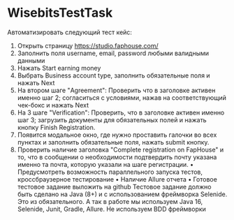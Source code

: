 # WisebitsTestTask
Автоматизировать следующий тест кейс:
1. Открыть страницу https://studio.faphouse.com/
2. Заполнить поля username, email, password любыми валидными данными
3. Нажать Start earning money
4. Выбрать Business account type, заполнить обязательные поля и нажать Next
5. На втором шаге "Agreement": Проверить что в заголовке активен именно шаг 2; 
согласиться с условиями, нажав на соответствующий чек-бокс и нажать Next
6. На 3 шаге "Verification": Проверить, что в заголовке активен именно шаг 3; 
загрузить документы для обязательных полей и нажать кнопку Finish 
Registration.
7. Появится модальное окно, где нужно проставить галочки во всех пунктах и
заполнить обязательные поля, нажать submit кнопку.
8. Проверить наличие заголовка "Complete registration on FapHouse" и то, что в
сообщении о необходимости подтвердить почту указана именно та почта, 
которую указали на шаге регистрации.
• Предусмотреть возможность параллельного запуска тестов, 
кроссбраузерное тестирование
• Наличие Allure отчета
• Готовое тестовое задание выложить на github
Тестовое задание должно быть сделано на Java (8+) и с использованием
фреймворка Selenide. Это из обязательного.
А так в работе мы используем Java 16, Selenide, Junit, Gradle, Allure. Не
используем BDD фреймворки
